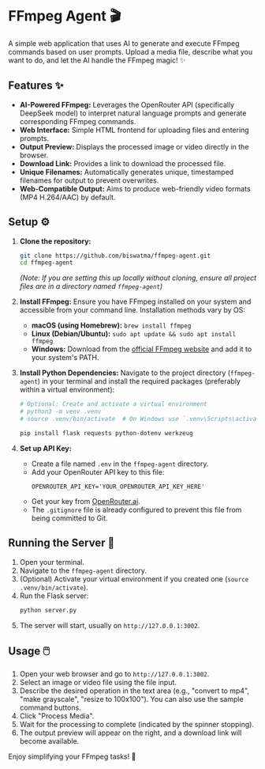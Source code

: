 # FFmpeg Agent 🎬

A simple web application that uses AI to generate and execute FFmpeg commands based on user prompts. Upload a media file, describe what you want to do, and let the AI handle the FFmpeg magic! ✨

## Features ✨

*   **AI-Powered FFmpeg:** Leverages the OpenRouter API (specifically DeepSeek model) to interpret natural language prompts and generate corresponding FFmpeg commands.
*   **Web Interface:** Simple HTML frontend for uploading files and entering prompts.
*   **Output Preview:** Displays the processed image or video directly in the browser.
*   **Download Link:** Provides a link to download the processed file.
*   **Unique Filenames:** Automatically generates unique, timestamped filenames for output to prevent overwrites.
*   **Web-Compatible Output:** Aims to produce web-friendly video formats (MP4 H.264/AAC) by default.

## Setup ⚙️

1.  **Clone the repository:**
    ```bash
    git clone https://github.com/biswatma/ffmpeg-agent.git
    cd ffmpeg-agent
    ```
    *(Note: If you are setting this up locally without cloning, ensure all project files are in a directory named `ffmpeg-agent`)*

2.  **Install FFmpeg:** Ensure you have FFmpeg installed on your system and accessible from your command line. Installation methods vary by OS:
    *   **macOS (using Homebrew):** `brew install ffmpeg`
    *   **Linux (Debian/Ubuntu):** `sudo apt update && sudo apt install ffmpeg`
    *   **Windows:** Download from the [official FFmpeg website](https://ffmpeg.org/download.html) and add it to your system's PATH.

3.  **Install Python Dependencies:** Navigate to the project directory (`ffmpeg-agent`) in your terminal and install the required packages (preferably within a virtual environment):
    ```bash
    # Optional: Create and activate a virtual environment
    # python3 -m venv .venv
    # source .venv/bin/activate  # On Windows use `.venv\Scripts\activate`

    pip install flask requests python-dotenv werkzeug
    ```

4.  **Set up API Key:**
    *   Create a file named `.env` in the `ffmpeg-agent` directory.
    *   Add your OpenRouter API key to this file:
        ```
        OPENROUTER_API_KEY='YOUR_OPENROUTER_API_KEY_HERE'
        ```
    *   Get your key from [OpenRouter.ai](https://openrouter.ai/).
    *   The `.gitignore` file is already configured to prevent this file from being committed to Git.

## Running the Server 🚀

1.  Open your terminal.
2.  Navigate to the `ffmpeg-agent` directory.
3.  (Optional) Activate your virtual environment if you created one (`source .venv/bin/activate`).
4.  Run the Flask server:
    ```bash
    python server.py
    ```
5.  The server will start, usually on `http://127.0.0.1:3002`.

## Usage 🖱️

1.  Open your web browser and go to `http://127.0.0.1:3002`.
2.  Select an image or video file using the file input.
3.  Describe the desired operation in the text area (e.g., "convert to mp4", "make grayscale", "resize to 100x100"). You can also use the sample command buttons.
4.  Click "Process Media".
5.  Wait for the processing to complete (indicated by the spinner stopping).
6.  The output preview will appear on the right, and a download link will become available.

Enjoy simplifying your FFmpeg tasks! 🎉
